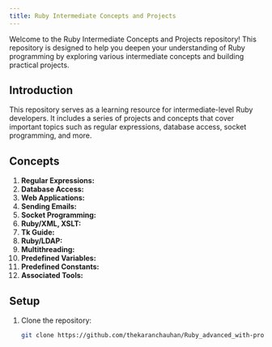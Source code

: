 ```yaml
---
title: Ruby Intermediate Concepts and Projects
---
```


Welcome to the Ruby Intermediate Concepts and Projects repository! This repository is designed to help you deepen your understanding of Ruby programming by exploring various intermediate concepts and building practical projects.

## Introduction

This repository serves as a learning resource for intermediate-level Ruby developers. It includes a series of projects and concepts that cover important topics such as regular expressions, database access, socket programming, and more.

## Concepts

1. **Regular Expressions:**
2. **Database Access:**
3. **Web Applications:**
4. **Sending Emails:**
5. **Socket Programming:**
6. **Ruby/XML, XSLT:**
7. **Tk Guide:**
8. **Ruby/LDAP:**
9. **Multithreading:**
10. **Predefined Variables:**
11. **Predefined Constants:**
10. **Associated Tools:**

## Setup

1. Clone the repository:
   ```bash
   git clone https://github.com/thekaranchauhan/Ruby_advanced_with-projects.git

